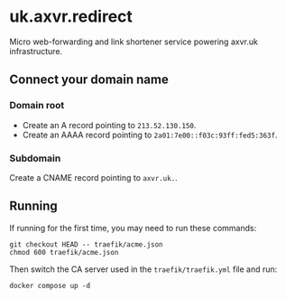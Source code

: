# uk.axvr.redirect

Micro web-forwarding and link shortener service powering axvr.uk
infrastructure.


## Connect your domain name

### Domain root

- Create an A record pointing to `213.52.130.150`.
- Create an AAAA record pointing to `2a01:7e00::f03c:93ff:fed5:363f`.

### Subdomain

Create a CNAME record pointing to `axvr.uk.`.


## Running

If running for the first time, you may need to run these commands:

```
git checkout HEAD -- traefik/acme.json
chmod 600 traefik/acme.json
```

Then switch the CA server used in the `traefik/traefik.yml` file and run:

```
docker compose up -d
```
